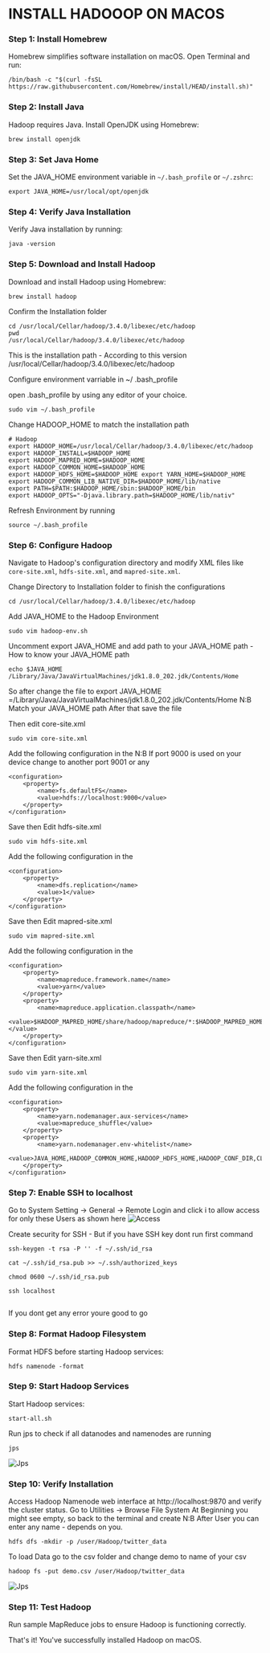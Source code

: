 # INSTALL HADOOOP ON MACOS

### Step 1: Install Homebrew

Homebrew simplifies software installation on macOS. Open Terminal and run:

```
/bin/bash -c "$(curl -fsSL https://raw.githubusercontent.com/Homebrew/install/HEAD/install.sh)"
```

### Step 2: Install Java

Hadoop requires Java. Install OpenJDK using Homebrew:

```
brew install openjdk
```

### Step 3: Set Java Home

Set the JAVA_HOME environment variable in `~/.bash_profile` or `~/.zshrc`:

```
export JAVA_HOME=/usr/local/opt/openjdk
```

### Step 4: Verify Java Installation

Verify Java installation by running:

```
java -version
```

### Step 5: Download and Install Hadoop

Download and install Hadoop using Homebrew:

```
brew install hadoop

```

Confirm the Installation folder

```
cd /usr/local/Cellar/hadoop/3.4.0/libexec/etc/hadoop
pwd
/usr/local/Cellar/hadoop/3.4.0/libexec/etc/hadoop

```

This is the installation path - According to this version
/usr/local/Cellar/hadoop/3.4.0/libexec/etc/hadoop

Configure environment varriable in ~/ .bash_profile

open .bash_profile by using any editor of your choice.

```
sudo vim ~/.bash_profile

```

Change HADOOP_HOME to match the installation path

```
# Hadoop
export HADOOP_HOME=/usr/local/Cellar/hadoop/3.4.0/libexec/etc/hadoop
export HADOOP_INSTALL=$HADOOP_HOME
export HADOOP_MAPRED_HOME=$HADOOP_HOME
export HADOOP_COMMON_HOME=$HADOOP_HOME
export HADOOP_HDFS_HOME=$HADOOP_HOME export YARN_HOME=$HADOOP_HOME
export HADOOP_COMMON_LIB_NATIVE_DIR=$HADOOP_HOME/lib/native
export PATH=$PATH:$HADOOP_HOME/sbin:$HADOOP_HOME/bin
export HADOOP_OPTS="-Djava.library.path=$HADOOP_HOME/lib/nativ"

```

Refresh Environment by running

```
source ~/.bash_profile

```

### Step 6: Configure Hadoop

Navigate to Hadoop's configuration directory and modify XML files like `core-site.xml`, `hdfs-site.xml`, and `mapred-site.xml`.

Change Directory to Installation folder to finish the configurations

```
cd /usr/local/Cellar/hadoop/3.4.0/libexec/etc/hadoop

```

Add JAVA_HOME to the Hadoop Environment

```
sudo vim hadoop-env.sh

```

Uncomment export JAVA_HOME and add path to your JAVA_HOME path - How to know your JAVA_HOME path

```
echo $JAVA_HOME
/Library/Java/JavaVirtualMachines/jdk1.8.0_202.jdk/Contents/Home

```

So after change the file to
export JAVA_HOME =/Library/Java/JavaVirtualMachines/jdk1.8.0_202.jdk/Contents/Home
N:B Match your JAVA_HOME path
After that save the file

Then edit core-site.xml

```
sudo vim core-site.xml

```

Add the following configuration in the <configuration><configuration>
N:B If port 9000 is used on your device change to another port 9001 or any

```
<configuration>
    <property>
        <name>fs.defaultFS</name>
        <value>hdfs://localhost:9000</value>
    </property>
</configuration>

```

Save then
Edit hdfs-site.xml

```
sudo vim hdfs-site.xml

```

Add the following configuration in the <configuration><configuration>

```
<configuration>
    <property>
        <name>dfs.replication</name>
        <value>1</value>
    </property>
</configuration>

```

Save then
Edit mapred-site.xml

```
sudo vim mapred-site.xml

```

Add the following configuration in the <configuration><configuration>

```
<configuration>
    <property>
        <name>mapreduce.framework.name</name>
        <value>yarn</value>
    </property>
    <property>
        <name>mapreduce.application.classpath</name>
        <value>$HADOOP_MAPRED_HOME/share/hadoop/mapreduce/*:$HADOOP_MAPRED_HOME/share/hadoop/mapreduce/lib/*</value>
    </property>
</configuration>

```

Save then
Edit yarn-site.xml

```
sudo vim yarn-site.xml

```

Add the following configuration in the <configuration><configuration>

```
<configuration>
    <property>
        <name>yarn.nodemanager.aux-services</name>
        <value>mapreduce_shuffle</value>
    </property>
    <property>
        <name>yarn.nodemanager.env-whitelist</name>
        <value>JAVA_HOME,HADOOP_COMMON_HOME,HADOOP_HDFS_HOME,HADOOP_CONF_DIR,CLASSPATH_PREPEND_DISTCACHE,HADOOP_YARN_HOME,HADOOP_HOME,PATH,LANG,TZ,HADOOP_MAPRED_HOME</value>
    </property>
</configuration>

```

### Step 7: Enable SSH to localhost

Go to System Setting -> General -> Remote Login and click i to allow access for only these Users as shown here
![Access](/images/access.png)

Create security for SSH - But if you have SSH key dont run first command

```
ssh-keygen -t rsa -P '' -f ~/.ssh/id_rsa

```

```
cat ~/.ssh/id_rsa.pub >> ~/.ssh/authorized_keys

```

```
chmod 0600 ~/.ssh/id_rsa.pub

```

```
ssh localhost


```

If you dont get any error youre good to go

### Step 8: Format Hadoop Filesystem

Format HDFS before starting Hadoop services:

```
hdfs namenode -format
```

### Step 9: Start Hadoop Services

Start Hadoop services:

```
start-all.sh
```

Run jps to check if all datanodes and namenodes are running

```
jps
```

![Jps](/images/jps.png)

### Step 10: Verify Installation

Access Hadoop Namenode web interface at http://localhost:9870 and verify the cluster status.
Go to Utilities -> Browse File System
At Beginning you might see empty, so back to the terminal and create
N:B After User you can enter any name - depends on you.

```
hdfs dfs -mkdir -p /user/Hadoop/twitter_data
```

To load Data go to the csv folder and change demo to name of your csv

```
hadoop fs -put demo.csv /user/Hadoop/twitter_data
```

![Jps](/images/hadoop_user.png)

### Step 11: Test Hadoop

Run sample MapReduce jobs to ensure Hadoop is functioning correctly.

That's it! You've successfully installed Hadoop on macOS.
